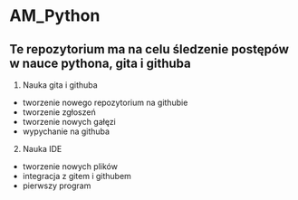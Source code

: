 # AM_Python

## Te repozytorium ma na celu śledzenie postępów w nauce pythona, gita i githuba

1. Nauka gita i githuba

* tworzenie nowego repozytorium na githubie
* tworzenie zgłoszeń
* tworzenie nowych gałęzi
* wypychanie na githuba

2. Nauka IDE

* tworzenie nowych plików 
* integracja z gitem i githubem
* pierwszy program